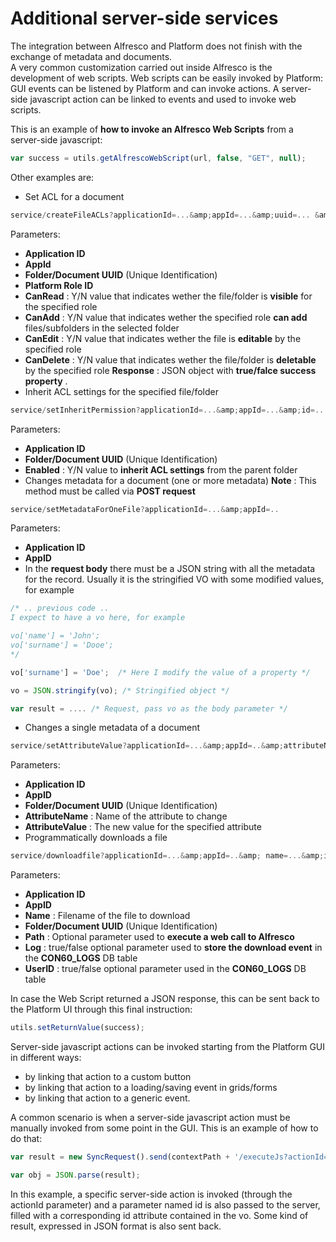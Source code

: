 # Additional server-side services

The integration between Alfresco and Platform does not finish with the exchange of metadata and documents.  
A very common customization carried out inside Alfresco is the development of web scripts. Web scripts can be easily invoked by Platform: GUI events can be listened by Platform and can invoke actions. A server-side javascript action can be linked to events and used to invoke web scripts.

This is an example of  **how to invoke an Alfresco Web Scripts** from a server-side javascript:

```javascript
var success = utils.getAlfrescoWebScript(url, false, "GET", null);
```

Other examples are:

* Set ACL for a document

```javascript
service/createFileACLs?applicationId=...&amp;appId=...&amp;uuid=... &amp;roleId=...&amp;canRead=..&amp; canAdd=&amp; canEdit=...&amp; canDelete=...
```

Parameters:

* **Application ID** 
* **AppId** 
* **Folder/Document UUID**  \(Unique Identification\)
* **Platform Role ID** 
* **CanRead** : Y/N value that indicates wether the file/folder is  **visible**  for the specified role
* **CanAdd** : Y/N value that indicates wether the specified role  **can add**  files/subfolders in the selected folder
* **CanEdit** : Y/N value that indicates wether the file is  **editable**  by the specified role
* **CanDelete** : Y/N value that indicates wether the file/folder is **deletable** by the specified role **Response** : JSON object with **true/falce success property** .
* Inherit ACL settings for the specified file/folder

```javascript
service/setInheritPermission?applicationId=...&amp;appId=...&amp;id=...&amp;enabled=...
```

Parameters:

* **Application ID** 
* **Folder/Document UUID**  \(Unique Identification\)
* **Enabled** : Y/N value to **inherit ACL settings** from the parent folder
* Changes metadata for a document \(one or more metadata\) **Note** : This method must be called via **POST request**

```javascript
service/setMetadataForOneFile?applicationId=...&amp;appId=..
```

Parameters:

* **Application ID** 
* **AppID** 
* In the  **request body**  there must be a JSON string with all the metadata for the record. Usually it is the stringified VO with some modified values, for example

```javascript
/* .. previous code .. 
I expect to have a vo here, for example

vo['name'] = 'John';
vo['surname'] = 'Dooe';
*/

vo['surname'] = 'Doe';  /* Here I modify the value of a property */

vo = JSON.stringify(vo); /* Stringified object */

var result = .... /* Request, pass vo as the body parameter */
```

* Changes a single metadata of a document

```javascript
service/setAttributeValue?applicationId=...&amp;appId=..&amp;attributeName=...&amp;attributeValue=...&amp;uuid=...
```

Parameters:

* **Application ID** 
* **AppID** 
* **Folder/Document UUID**  \(Unique Identification\)
* **AttributeName** : Name of the attribute to change
* **AttributeValue** : The new value for the specified attribute
* Programmatically downloads a file

```javascript
service/downloadfile?applicationId=...&amp;appId=..&amp; name=...&amp;id=...&amp; path=..&amp;log=...&amp;userId=...
```

Parameters:

* **Application ID** 
* **AppID** 
* **Name** : Filename of the file to download
* **Folder/Document UUID**  \(Unique Identification\)
* **Path** : Optional parameter used to  **execute a web call to Alfresco** 
* **Log** : true/false optional parameter used to  **store the download event**  in the  **CON60\_LOGS**  DB table
* **UserID** : true/false optional parameter used in the  **CON60\_LOGS**  DB table

In case the Web Script returned a JSON response, this can be sent back to the Platform UI through this final instruction:

```javascript
utils.setReturnValue(success);
```

Server-side javascript actions can be invoked starting from the Platform GUI in different ways:

* by linking that action to a custom button
* by linking that action to a loading/saving event in grids/forms
* by linking that action to a generic event.

A common scenario is when a server-side javascript action must be manually invoked from some point in the GUI. This is an example of how to do that:

```javascript
var result = new SyncRequest().send(contextPath + '/executeJs?actionId=...&amp;applicationId=' + applicationId + '&amp;id=' + vo.id, 'GET', null, 'application/json');

var obj = JSON.parse(result);
```

In this example, a specific server-side action is invoked \(through the actionId parameter\) and a parameter named id is also passed to the server, filled with a corresponding id attribute contained in the vo. Some kind of result, expressed in JSON format is also sent back.

